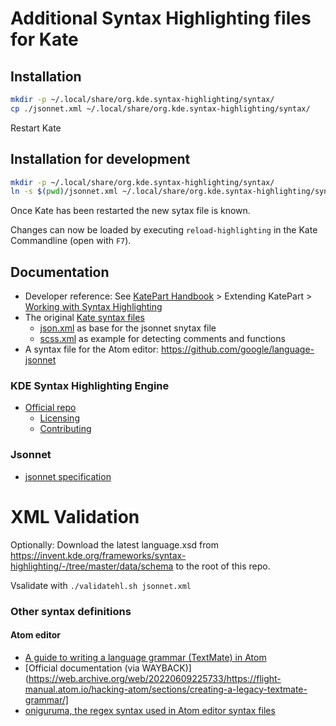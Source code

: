# Additional Syntax Highlighting files for Kate

## Installation

~~~bash
mkdir -p ~/.local/share/org.kde.syntax-highlighting/syntax/
cp ./jsonnet.xml ~/.local/share/org.kde.syntax-highlighting/syntax/
~~~

Restart Kate

## Installation for development

~~~bash
mkdir -p ~/.local/share/org.kde.syntax-highlighting/syntax/
ln -s $(pwd)/jsonnet.xml ~/.local/share/org.kde.syntax-highlighting/syntax/
~~~

Once Kate has been restarted the new sytax file is known.

Changes can now be loaded by executing `reload-highlighting` in the Kate Commandline (open with `F7`).

## Documentation

* Developer reference: See [KatePart Handbook](https://docs.kde.org/stable5/en/kate/katepart/index.html) > Extending KatePart > [Working with Syntax Highlighting](https://docs.kde.org/stable5/en/kate/katepart/highlight.html)
* The original [Kate syntax files](https://kate-editor.org/syntax/data/)
    * [json.xml](https://kate-editor.org/syntax/data/syntax/json.xml) as base for the jsonnet snytax file
    * [scss.xml](https://kate-editor.org/syntax/data/syntax/scss.xml) as example for detecting comments and functions
* A syntax file for the Atom editor: https://github.com/google/language-jsonnet

### KDE Syntax Highlighting Engine

* [Official repo](https://invent.kde.org/frameworks/syntax-highlighting)
    * [Licensing](https://invent.kde.org/frameworks/syntax-highlighting#licensing)
    * [Contributing](https://invent.kde.org/frameworks/syntax-highlighting#tips-for-contributing-to-syntax-definition-files)

### Jsonnet

* [jsonnet specification](https://jsonnet.org/ref/spec.html)

# XML Validation

Optionally: Download the latest language.xsd from https://invent.kde.org/frameworks/syntax-highlighting/-/tree/master/data/schema to the root of this repo.

Vsalidate with `./validatehl.sh jsonnet.xml`

### Other syntax definitions

#### Atom editor

* [A guide to writing a language grammar (TextMate) in Atom](https://gist.github.com/Aerijo/b8c82d647db783187804e86fa0a604a1)
* [Official documentation (via WAYBACK)](https://web.archive.org/web/20220609225733/https://flight-manual.atom.io/hacking-atom/sections/creating-a-legacy-textmate-grammar/]
* [oniguruma, the regex syntax used in Atom editor syntax files](https://github.com/kkos/oniguruma/blob/master/doc/RE)
